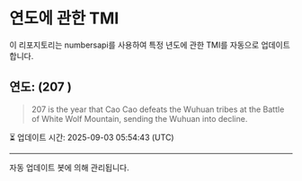 
# 연도에 관한 TMI

이 리포지토리는 numbersapi를 사용하여 특정 년도에 관한 TMI를 자동으로 업데이트합니다.

## 연도: (207 )
> 207 is the year that Cao Cao defeats the Wuhuan tribes at the Battle of White Wolf Mountain, sending the Wuhuan into decline.

⏳ 업데이트 시간: 2025-09-03 05:54:43 (UTC)

---
자동 업데이트 봇에 의해 관리됩니다.
